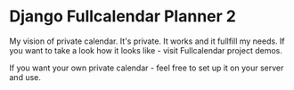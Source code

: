 Django Fullcalendar Planner 2
=============================

My vision of private calendar. It's private. It works and it fullfill my needs. If you want to take a look how it looks like - visit Fullcalendar project demos.

If you want your own private calendar - feel free to set up it on your server and use.
